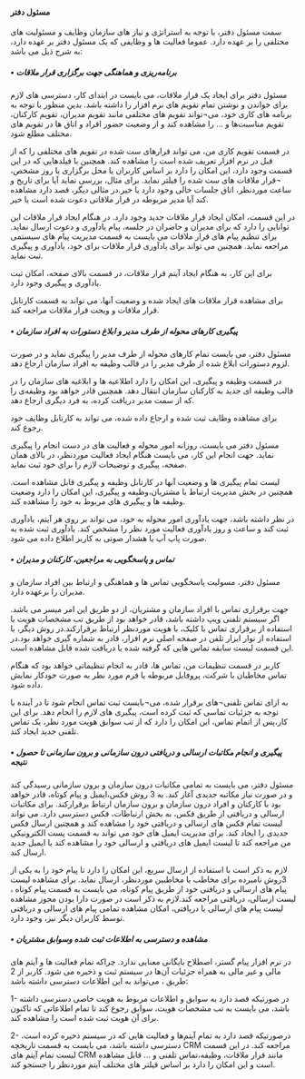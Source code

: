 #### مسئول دفتر

سمت مسئول دفتر، با توجه به استراتژی و نیاز های سازمان وظایف و مسئولیت های مختلفی را  بر عهده دارد. عموما  فعالیت ها و وظایفی که یک مسئول دفتر بر عهده دارد، به شرح ذیل می باشد:

##### •	برنامه‌ریزی و هماهنگی جهت برگزاری قرار ملاقات

مسئول دفتر برای ایجاد یک قرار ملاقات، می بایست در ابتدای کار، دسترسی های لازم برای خواندن و نوشتن تمام تقویم های نرم افزار را داشته باشد. بدین منظور با توجه به برنامه های کاری خود، می¬تواند تقویم های مختلفی مانند تقویم مدیران، تقویم کارکنان، تقویم مناسبت‌ها و ... را مشاهده کند و از وضعیت حضور افراد و اتاق ها در تقویم های مختلف مطلع شود.

در قسمت تقویم کاری من، می تواند قرارهای ست شده در تقویم های مختلفی را که از قبل در نرم افزار تعریف شده است را مشاهده کند. همچنین با فیلدهایی که در این قسمت وجود دارد، این امکان را دارد بر اساس کاربران یا محل برگزاری یا روز مشخص، ¬قرار ملاقات های ست شده را فیلتر نماید. برای مثال، بررسی نماید آیا برای تاریخ و ساعت موردنظر، اتاق جلسات خالی وجود دارد یا خیر.در مثالی دیگر، قصد دارد مشاهده کند آیا مدیر مربوطه در قرار ملاقاتی دعوت شده است یا خیر.

در این قسمت، امکان ایجاد قرار ملاقات جدید وجود دارد. در هنگام ایجاد قرار ملاقات این توانایی را دارد که برای مدیران و حاضران در جلسه، پیام یادآوری و دعوت ارسال نماید. برای تنظیم پیام های قرار ملاقات می بایست به قسمت مدیریت پیام های سیستمی مراجعه نماید. همچنین می تواند برای یادآوری قرار ملاقات برای خود، یادآوری و پیگیری ثبت نماید.

برای این کار، به هنگام ایجاد آیتم قرار ملاقات، در قسمت بالای صفحه، امکان ثبت یادآوری و پیگیری وجود دارد.

برای مشاهده قرار ملاقات های ایجاد شده و وضعیت آنها، می تواند به  قسمت کارتابل قرار ملاقات و ویجت قرار ملاقات مراجعه کند.

##### •	پیگیری کارهای محوله از طرف مدیر و ابلاغ دستورات به افراد سازمان

مسئول دفتر، می بایست تمام کارهای محوله از طرف مدیر را پیگیری نماید و در صورت لزوم دستورات ابلاغ شده از طرف مدیر را در قالب وظیفه به افراد سازمان ارجاع دهد.

در قسمت وظیفه و پیگیری، این امکان را دارد اطلاعیه ها و ابلاغیه های سازمان را در قالب وظیفه ای جدید به کارکنان سازمان انتقال دهد. همچنین قادر خواهد بود وظیفه‌ی را که از سمت مدیر دریافت کرده، به فرد دیگری ارجاع دهد.

برای مشاهده وظایف ثبت شده و ارجاع داده شده، می تواند به کارتابل وظایف خود رجوع کند.

مسئول دفتر می بایست، روزانه  امور محوله و فعالیت های در دست انجام را پیگیری نماید. جهت انجام این کار، می بایست هنگام ایجاد فعالیت موردنظر، در بالای همان صفحه، پیگیری و توضیحات لازم را برای خود ثبت نماید.

لیست تمام پیگیری ها و وضعیت آنها در کارتابل وظیفه و پیگیری قابل مشاهده است. همچنین در بخش مدیریت ارتباط با مشتریان،وظیفه و پیگیری، این امکان را دارد وضعیت وظیفه ها و پیگیری های مربوط به خود را مشاهده کند.

در نظر داشته باشد، جهت یادآوری امور محوله به خود، می تواند بر روی هر آیتم، یادآوری ثبت کند و ساعت و روز یادآوری فعالیت مورد نظر را مشخص کند. یادآوری ثبت شده به صورت پاپ آپ یا هشدار صوتی به کاربر اطلاع داده می شود.

##### •	تماس و پاسخگویی به مراجعین، کارکنان و مدیران 

مسئول دفتر، مسولیت پاسخگویی تماس ها و هماهنگی و ارتباط بین افراد سازمان و مدیران را برعهده دارد.

جهت برقراری تماس با افراد سازمان و مشتریان، از دو طریق این امر میسر می باشد. اگر سیستم تلفنی ویپ داشته باشد، قادر خواهد بود از طریق تب مشخصات هویت با استفاده از برقراری تماس با کلیک، با هویت موردنظر ارتباط برقرارکند.در روش دیگر، با استفاده از نوار ابزار تلفن در صفحه اصلی نرم افزار، قادر به شماره گیری خواهد بود.در این قسمت لیست سابقه تماس هایی که گرفته شده یا دریافت شده قابل مشاهده است.

کاربر در قسمت تنظیمات من، تماس ها، قادر به انجام تنظیماتی خواهد بود که هنگام تماس مخاطبان با شرکت، پروفایل مربوطه یا فرم مورد نظر به صورت خودکار نمایش داده شود.

به ازای تماس تلفنی¬های برقرار شده، می¬بایست ثبت تماس انجام شود تا در آینده با توجه به جزئیات تماسی که ثبت کرده است، پیگیری های لازم را انجام دهد. برای این کار،پس از اتمام تماس، این امکان را دارد که از تب سوابق هویت مورد نظر، یک تماس تلفنی جدید ایجاد کند.


##### •	پیگیری و انجام مکاتبات ارسالی و دریافتی درون سازمانی و برون سازمانی تا حصول نتیجه


مسئول دفتر، می بایست به تمامی مکاتبات درون سازمان و برون سازمانی رسیدگی کند و در صورت نیاز مکاتبه جدیدی آغاز کند. به 3 روش فکس،ایمیل و پیام کوتاه، قادر خواهد بود با کارکنان و افراد درون سازمان و برون سازمان ارتباط برقرارکند. برای مکاتبات ارسالی و دریافتی از طریق فکس، به بخش ارتباطات، فکس دسترسی دارد. می تواند لیست تمام فکس های ارسالی و دریافتی خود را مشاهده کند و همچنین ارسال فکس جدیدی را ایجاد کند. برای مدیریت ایمیل های خود می تواند به قسمت پست الکترونیکی من مراجعه کند تا لیست ایمیل های دریافتی و ارسالی خود را مشاهده کند یا ایمیل جدید ارسال کند.

 لازم به ذکر است با استفاده از ارسال سریع، این امکان را دارد تا پیام خود را به یکی از 3روش نامبرده برای مخاطب یا مخاطبین موردنظر، ارسال نماید. برای مشاهده لیست پیام های ارسالی و دریافتی خود از طریق پیام کوتاه، می بایست به قسمت پیام کوتاه ، لیست ارسالی، دریافتی مراجعه کند.لازم به ذکر است در صورت دارا بودن مجوز مشاهده لیست پیام های ارسالی یا دریافتی، امکان مشاهده تمامی پیام های ارسالی و دریافتی توسط کاربران دیگر نیز، وجود دارد.
 
 
##### • مشاهده و دسترسی به اطلاعات ثبت شده وسوابق مشتریان   


در نرم افزار پیام گستر، اصطلاح بایگانی معنایی ندارد. چراکه تمام فعالیت ها و آیتم های مالی و غیر مالی به همراه جزئیات آن‌ها در سیستم ثبت و ذخیره می شود.
کاربر از 2 طریق ، می‌تواند به این اطلاعات دسترسی داشته باشد:

1-	در صورتیکه قصد دارد  به سوابق و اطلاعات مربوط به هویت خاصی دسترسی داشته باشد، می بایست به تب مشخصات هویت، سوابق رجوع کند تا تمام اطلاعاتی که تاکنون برای آن هویت ثبت شده است را مشاهده کند.

2-	درصورتیکه قصد دارد به تمام آیتم‌ها و فعالیت هایی که در سیستم ذخیره کرده است، دسترسی داشته باشد، می بایست به قسمت تاریخچه CRM مراجعه کند. در این قسمت لیست تمام آیتم های CRM مانند قرار ملاقات، وظیفه،تماس تلفنی و ... قابل مشاهده است و این امکان را دارد بر اساس فیلتر های مختلف آیتم موردنظر را جستجو کند.






